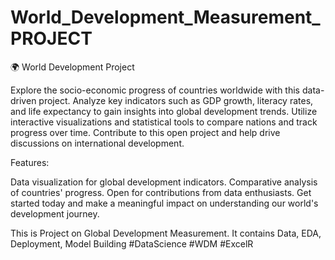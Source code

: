 # World_Development_Measurement_PROJECT
🌍 World Development Project

Explore the socio-economic progress of countries worldwide with this data-driven project. Analyze key indicators such as GDP growth, literacy rates, and life expectancy to gain insights into global development trends. Utilize interactive visualizations and statistical tools to compare nations and track progress over time. Contribute to this open project and help drive discussions on international development.

Features:

Data visualization for global development indicators.
Comparative analysis of countries' progress.
Open for contributions from data enthusiasts.
Get started today and make a meaningful impact on understanding our world's development journey.

This is Project on Global Development Measurement. It contains Data, EDA, Deployment, Model Building  #DataScience #WDM #ExcelR 






